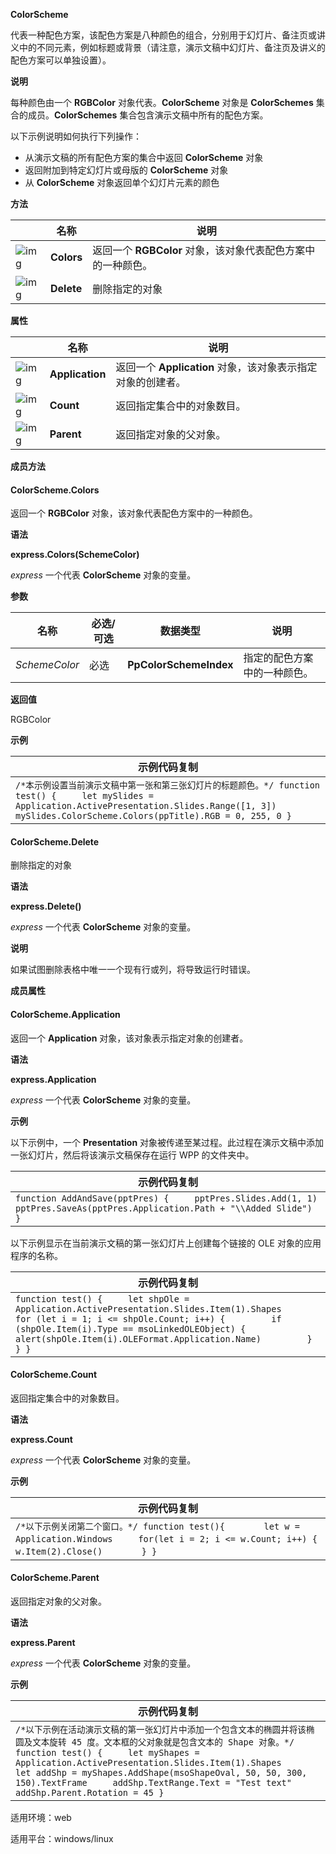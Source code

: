 **ColorScheme**



代表一种配色方案，该配色方案是八种颜色的组合，分别用于幻灯片、备注页或讲义中的不同元素，例如标题或背景（请注意，演示文稿中幻灯片、备注页及讲义的配色方案可以单独设置）。

**说明**

每种颜色由一个 **RGBColor** 对象代表。**ColorScheme** 对象是 **ColorSchemes** 集合的成员。**ColorSchemes** 集合包含演示文稿中所有的配色方案。

以下示例说明如何执行下列操作：

- 从演示文稿的所有配色方案的集合中返回 **ColorScheme** 对象
- 返回附加到特定幻灯片或母版的 **ColorScheme** 对象
- 从 **ColorScheme** 对象返回单个幻灯片元素的颜色

**方法**

|                                                              | 名称       | 说明                                                         |
| ------------------------------------------------------------ | ---------- | ------------------------------------------------------------ |
| ![img](https://qn.cache.wpscdn.cn/encs/doc/office_v19/gif/methods.gif) | **Colors** | 返回一个 **RGBColor** 对象，该对象代表配色方案中的一种颜色。 |
| ![img](https://qn.cache.wpscdn.cn/encs/doc/office_v19/gif/methods.gif) | **Delete** | 删除指定的对象                                               |

**属性**

|                                                              | 名称            | 说明                                                        |
| ------------------------------------------------------------ | --------------- | ----------------------------------------------------------- |
| ![img](https://qn.cache.wpscdn.cn/encs/doc/office_v19/gif/properties.gif) | **Application** | 返回一个 **Application** 对象，该对象表示指定对象的创建者。 |
| ![img](https://qn.cache.wpscdn.cn/encs/doc/office_v19/gif/properties.gif) | **Count**       | 返回指定集合中的对象数目。                                  |
| ![img](https://qn.cache.wpscdn.cn/encs/doc/office_v19/gif/properties.gif) | **Parent**      | 返回指定对象的父对象。                                      |

**成员方法**

#### **ColorScheme.Colors**

返回一个 **RGBColor** 对象，该对象代表配色方案中的一种颜色。

**语法**

**express.Colors(SchemeColor)**

*express*   一个代表 **ColorScheme** 对象的变量。

**参数**

| **名称**      | **必选/可选** | **数据类型**           | **说明**                     |
| ------------- | ------------- | ---------------------- | ---------------------------- |
| *SchemeColor* | 必选          | **PpColorSchemeIndex** | 指定的配色方案中的一种颜色。 |

**返回值**

RGBColor

**示例**

| 示例代码复制                                                 |
| ------------------------------------------------------------ |
| `/*本示例设置当前演示文稿中第一张和第三张幻灯片的标题颜色。*/ function test() {     let mySlides = Application.ActivePresentation.Slides.Range([1, 3])     mySlides.ColorScheme.Colors(ppTitle).RGB = 0, 255, 0 }` |

#### **ColorScheme.Delete**

删除指定的对象

**语法**

**express.Delete()**

*express*   一个代表 **ColorScheme** 对象的变量。

**说明**

如果试图删除表格中唯一一个现有行或列，将导致运行时错误。

**成员属性**

#### **ColorScheme.Application**

返回一个 **Application** 对象，该对象表示指定对象的创建者。

**语法**

**express.Application**

*express*   一个代表 **ColorScheme** 对象的变量。

**示例**

以下示例中，一个 **Presentation** 对象被传递至某过程。此过程在演示文稿中添加一张幻灯片，然后将该演示文稿保存在运行 WPP 的文件夹中。

| 示例代码复制                                                 |
| ------------------------------------------------------------ |
| `function AddAndSave(pptPres) {     pptPres.Slides.Add(1, 1)     pptPres.SaveAs(pptPres.Application.Path + "\\Added Slide") }` |

以下示例显示在当前演示文稿的第一张幻灯片上创建每个链接的 OLE 对象的应用程序的名称。

| 示例代码复制                                                 |
| ------------------------------------------------------------ |
| `function test() {     let shpOle = Application.ActivePresentation.Slides.Item(1).Shapes     for (let i = 1; i <= shpOle.Count; i++) {         if (shpOle.Item(i).Type == msoLinkedOLEObject) {             alert(shpOle.Item(i).OLEFormat.Application.Name)         }     } }` |

#### **ColorScheme.Count**

返回指定集合中的对象数目。

**语法**

**express.Count**

*express*   一个代表 **ColorScheme** 对象的变量。

**示例**

| 示例代码复制                                                 |
| ------------------------------------------------------------ |
| `/*以下示例关闭第二个窗口。*/ function test(){ 　　　　let w = Application.Windows     for(let i = 2; i <= w.Count; i++) { 　　　　    w.Item(2).Close() 　　　　} }` |

#### **ColorScheme.Parent**

返回指定对象的父对象。

**语法**

**express.Parent**

*express*   一个代表 **ColorScheme** 对象的变量。

**示例**

| 示例代码复制                                                 |
| ------------------------------------------------------------ |
| `/*以下示例在活动演示文稿的第一张幻灯片中添加一个包含文本的椭圆并将该椭圆及文本旋转 45 度。文本框的父对象就是包含文本的 Shape 对象。*/ function test() {     let myShapes = Application.ActivePresentation.Slides.Item(1).Shapes     let addShp = myShapes.AddShape(msoShapeOval, 50, 50, 300, 150).TextFrame     addShp.TextRange.Text = "Test text"     addShp.Parent.Rotation = 45 }` |

适用环境：web

适用平台：windows/linux
